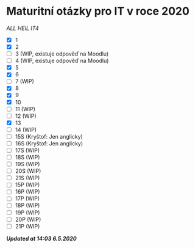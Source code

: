 # Maturitní otázky pro IT v roce 2020

*ALL HEIL IT4*

- [x] 1
- [x] 2 
- [ ] 3 (WIP, existuje odpověď na Moodlu)
- [ ] 4 (WIP, existuje odpověď na Moodlu)
- [x] 5 
- [x] 6
- [ ] 7 (WIP)
- [x] 8
- [x] 9
- [x] 10
- [ ] 11 (WIP)
- [ ] 12 (WIP)
- [x] 13
- [ ] 14 (WIP)
- [ ] 15S (Kryštof: Jen anglicky)
- [ ] 16S (Kryštof: Jen anglicky)
- [ ] 17S (WIP)
- [ ] 18S (WIP)
- [ ] 19S (WIP)
- [ ] 20S (WIP)
- [ ] 21S (WIP)
- [ ] 15P (WIP)
- [ ] 16P (WIP)
- [ ] 17P (WIP)
- [ ] 18P (WIP)
- [ ] 19P (WIP)
- [ ] 20P (WIP)
- [ ] 21P (WIP)

***Updated at 14:03 6.5.2020***
